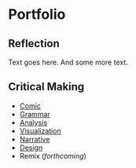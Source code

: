 # Portfolio
## Reflection

Text goes here. And some more text. 

## Critical Making

- [Comic]()
- [Grammar](grammar.html)
- [Analysis]()
- [Visualization](Visualization.png)
- [Narrative](narrative.html)
- [Design](design.html)
- Remix (<i>forthcoming</i>)